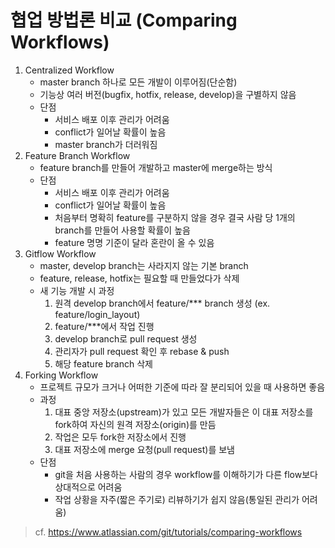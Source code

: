 # 협업 방법론 비교 (Comparing Workflows)

1. Centralized Workflow
    - master branch 하나로 모든 개발이 이루어짐(단순함)
    - 기능상 여러 버전(bugfix, hotfix, release, develop)을 구별하지 않음
    - 단점
      - 서비스 배포 이후 관리가 어려움
      - conflict가 일어날 확률이 높음
      - master branch가 더러워짐
2. Feature Branch Workflow
    - feature branch를 만들어 개발하고 master에 merge하는 방식
    - 단점
      - 서비스 배포 이후 관리가 어려움
      - conflict가 일어날 확률이 높음
      - 처음부터 명확히 feature를 구분하지 않을 경우 결국 사람 당 1개의 branch를 만들어 사용할 확률이 높음
      - feature 명명 기준이 달라 혼란이 올 수 있음
3. Gitflow Workflow
    - master, develop branch는 사라지지 않는 기본 branch
    - feature, release, hotfix는 필요할 때 만들었다가 삭제
    - 새 기능 개발 시 과정
      1. 원격 develop branch에서 feature/*** branch 생성 (ex. feature/login_layout)
      2. feature/***에서 작업 진행
      3. develop branch로 pull request 생성
      4. 관리자가 pull request 확인 후 rebase & push
      5. 해당 feature branch 삭제
4. Forking Workflow
    - 프로젝트 규모가 크거나 어떠한 기준에 따라 잘 분리되어 있을 때 사용하면 좋음
    - 과정
      1. 대표 중앙 저장소(upstream)가 있고 모든 개발자들은 이 대표 저장소를 fork하여 자신의 원격 저장소(origin)를 만듬
      2. 작업은 모두 fork한 저장소에서 진행
      3. 대표 저장소에 merge 요청(pull request)를 보냄
    - 단점
      - git을 처음 사용하는 사람의 경우 workflow를 이해하기가 다른 flow보다 상대적으로 어려움
      - 작업 상황을 자주(짧은 주기로) 리뷰하기가 쉽지 않음(통일된 관리가 어려움)

> cf. <https://www.atlassian.com/git/tutorials/comparing-workflows>
